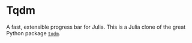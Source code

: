 # Tqdm
A fast, extensible progress bar for Julia. This is a Julia clone of the great Python package  [`tqdm`](https://pypi.python.org/pypi/tqdm).
